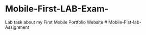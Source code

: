 # Mobile-First-LAB-Exam-
Lab task about my First Mobile Portfolio Website
#   M o b i l e - F i s t - l a b - A s s i g n m e n t  
 